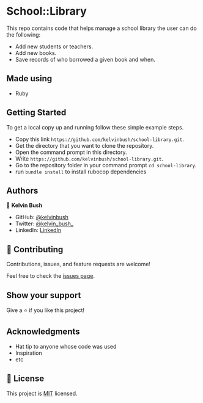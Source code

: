 # School::Library

This repo contains code that helps manage a school library the user can do the following:

* Add new students or teachers.
* Add new books.
* Save records of who borrowed a given book and when.

## Made using

- Ruby

## Getting Started

To get a local copy up and running follow these simple example steps.

- Copy this link `https://github.com/kelvinbush/school-library.git`.
- Get the directory that you want to clone the repository.
- Open the command prompt in this directory.
- Write `https://github.com/kelvinbush/school-library.git`.
- Go to the repository folder in your command prompt `cd school-library`.
- run `bundle install` to install rubocop dependencies

## Authors

👤 **Kelvin Bush**

- GitHub: [@kelvinbush](https://github.com/kelvinbush)
- Twitter: [@kelvin_bush_](https://twitter.com/kelvin_bush_)
- LinkedIn: [LinkedIn](https://www.linkedin.com/in/kelvin-wachiye-04b469173/)

## 🤝 Contributing

Contributions, issues, and feature requests are welcome!

Feel free to check the [issues page](../../issues/).

## Show your support

Give a ⭐️ if you like this project!

## Acknowledgments

- Hat tip to anyone whose code was used
- Inspiration
- etc

## 📝 License

This project is [MIT](./MIT.md) licensed.
